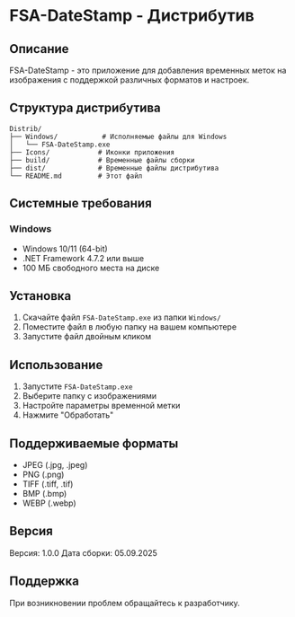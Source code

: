# FSA-DateStamp - Дистрибутив

## Описание

FSA-DateStamp - это приложение для добавления временных меток на изображения с поддержкой различных форматов и настроек.

## Структура дистрибутива

```
Distrib/
├── Windows/           # Исполняемые файлы для Windows
│   └── FSA-DateStamp.exe
├── Icons/            # Иконки приложения
├── build/            # Временные файлы сборки
├── dist/             # Временные файлы дистрибутива
└── README.md         # Этот файл
```

## Системные требования

### Windows
- Windows 10/11 (64-bit)
- .NET Framework 4.7.2 или выше
- 100 МБ свободного места на диске

## Установка

1. Скачайте файл `FSA-DateStamp.exe` из папки `Windows/`
2. Поместите файл в любую папку на вашем компьютере
3. Запустите файл двойным кликом

## Использование

1. Запустите `FSA-DateStamp.exe`
2. Выберите папку с изображениями
3. Настройте параметры временной метки
4. Нажмите "Обработать"

## Поддерживаемые форматы

- JPEG (.jpg, .jpeg)
- PNG (.png)
- TIFF (.tiff, .tif)
- BMP (.bmp)
- WEBP (.webp)

## Версия

Версия: 1.0.0
Дата сборки: 05.09.2025

## Поддержка

При возникновении проблем обращайтесь к разработчику.



